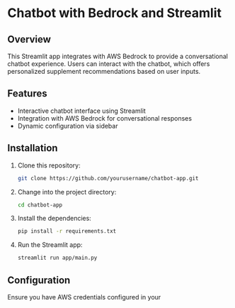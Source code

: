 # Chatbot with Bedrock and Streamlit

## Overview

This Streamlit app integrates with AWS Bedrock to provide a conversational chatbot experience. Users can interact with the chatbot, which offers personalized supplement recommendations based on user inputs.

## Features

- Interactive chatbot interface using Streamlit
- Integration with AWS Bedrock for conversational responses
- Dynamic configuration via sidebar

## Installation

1. Clone this repository:
    ```bash
    git clone https://github.com/yourusername/chatbot-app.git
    ```

2. Change into the project directory:
    ```bash
    cd chatbot-app
    ```

3. Install the dependencies:
    ```bash
    pip install -r requirements.txt
    ```

4. Run the Streamlit app:
    ```bash
    streamlit run app/main.py
    ```

## Configuration

Ensure you have AWS credentials configured in your
